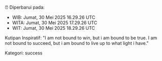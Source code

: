 ⏰ Diperbarui pada:
- WIB: Jumat, 30 Mei 2025 16.29.26 UTC
- WITA: Jumat, 30 Mei 2025 17.29.26 UTC
- WIT: Jumat, 30 Mei 2025 18.29.26 UTC

Kutipan Inspiratif:
"I am not bound to win, but i am bound to be true. I am not bound to succeed, but i am bound to live up to what light i have."


Kategori: success

